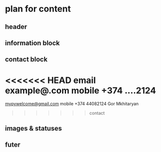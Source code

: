# plan for content
## header
## information block
## contact block
<<<<<<< HEAD
email example@.com
mobile +374 ....2124
=======
mypywelcome@gmail.com
mobile +374 44082124
Gor Mkhitaryan
>>>>>>> contact
## images & statuses
## futer 
